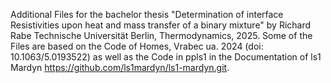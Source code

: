 Additional Files for the bachelor thesis "Determination of interface Resistivities upon heat
and mass transfer of a binary mixture" by Richard Rabe Technische Universität Berlin, Thermodynamics, 2025.
Some of the Files are based on the Code of Homes, Vrabec ua. 2024 (doi: 10.1063/5.0193522) as well as the Code in ppls1 in the Documentation of ls1 Mardyn https://github.com/ls1mardyn/ls1-mardyn.git.
